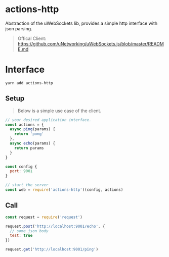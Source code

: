 # actions-http

Abstraction of the uWebSockets lib, provides a simple http interface with json parsing.

> Offical Client: https://github.com/uNetworking/uWebSockets.js/blob/master/README.md

# Interface

```
yarn add actions-http
```

## Setup
> Below is a simple use case of the client.

```js
// your desired application interface.
const actions = {
  async ping(params) {
    return 'pong'
  },
  async echo(params) {
    return params
  }
}

const config {
  port: 9001
}

// start the server
const web = require('actions-http')(config, actions)
```

## Call

```js
const request = require('request')

request.post('http://localhost:9001/echo', {
  // some json body
  test: true
})

request.get('http://localhost:9001/ping')
```
